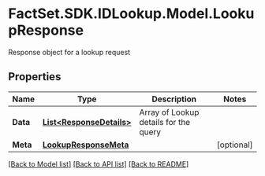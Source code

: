 # FactSet.SDK.IDLookup.Model.LookupResponse
Response object for a lookup request

## Properties

Name | Type | Description | Notes
------------ | ------------- | ------------- | -------------
**Data** | [**List&lt;ResponseDetails&gt;**](ResponseDetails.md) | Array of Lookup details for the query | 
**Meta** | [**LookupResponseMeta**](LookupResponseMeta.md) |  | [optional] 

[[Back to Model list]](../README.md#documentation-for-models) [[Back to API list]](../README.md#documentation-for-api-endpoints) [[Back to README]](../README.md)

